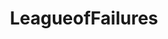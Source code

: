 ---
title: LeagueofFailures
crosslinks:
- livven
- REEEEEEEEEE
- leagueoflegends
- LeagueOfVideos
- Janna
---